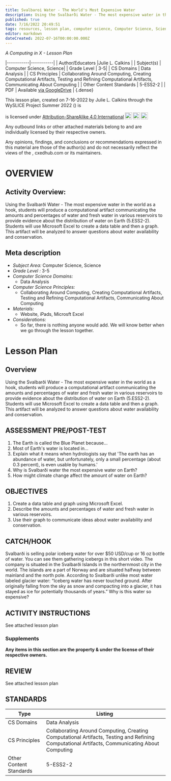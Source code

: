 ```yaml
---
title: Svalbaroi Water - The World's Most Expensive Water
description: Using the Svalbarði Water - The most expensive water in the world as a hook, students will produce a computational artifact communicating the amounts and percentages of water and fresh water in various reservoirs to provide evidence about the distribution of water on Earth (5.ESS2-2).  Students will use Microsoft Excel to create a data table and then a graph.  This artifact will be analyzed to answer questions about water availability and conservation.
published: true
date: 7/16/2022 20:49:51
tags: resources, lesson plan, computer science, Computer Science, Science 
editor: markdown
dateCreated: 2022-07-16T00:00:00.000Z
---
```

*A Computing in X - Lesson Plan*

|-----------|-----------|
| Author/Educators |Julie L. Calkins |
| Subject(s) | Computer Science, Science|
| Grade Level | 3-5|
| CS Domains | Data Analysis |
| CS Principles | Collaborating Around Computing, Creating Computational Artifacts, Testing and Refining Computational Artifacts, Communicating About Computing |
| Other Content Standards | 5-ESS2-2 | 
| PDF | Available [via GoogleDrive]() |
{.dense}






This lesson plan, created on 7-16-2022 by Julie L. Calkins through the  WySLICE Project Summer 2022 () is  <p xmlns:cc="http://creativecommons.org/ns#" >  is licensed under <a href="http://creativecommons.org/licenses/by-sa/4.0/?ref=chooser-v1" target="_blank" rel="license noopener noreferrer" style="display:inline-block;">Attribution-ShareAlike 4.0 International<img style="height:22px!important;margin-left:3px;vertical-align:text-bottom;" src="https://mirrors.creativecommons.org/presskit/icons/cc.svg?ref=chooser-v1"><img style="height:22px!important;margin-left:3px;vertical-align:text-bottom;" src="https://mirrors.creativecommons.org/presskit/icons/by.svg?ref=chooser-v1"><img style="height:22px!important;margin-left:3px;vertical-align:text-bottom;" src="https://mirrors.creativecommons.org/presskit/icons/sa.svg?ref=chooser-v1"></a></p>


Any outbound links or other attached materials belong to and are individually licensed by their respective owners. 


Any opinions, findings, and conclusions or recommendations expressed in this material are those of the author(s) and do not necessarily reflect the views of the , cxedhub.com or its maintainers.


# OVERVIEW
## Activity Overview:  
Using the Svalbarði Water - The most expensive water in the world as a hook, students will produce a computational artifact communicating the amounts and percentages of water and fresh water in various reservoirs to provide evidence about the distribution of water on Earth (5.ESS2-2).  Students will use Microsoft Excel to create a data table and then a graph.  This artifact will be analyzed to answer questions about water availability and conservation.
## Meta description
+ *Subject Area:* Computer Science, Science 
+ *Grade Level :* 3-5 
+ *Computer Science Domains:*
   + Data Analysis
+ *Computer Science Principles:*
   + Collaborating Around Computing, Creating Computational Artifacts, Testing and Refining Computational Artifacts, Communicating About Computing
+ *Materials:* 
   + Website, iPads, Microsft Excel
+ *Considerations:*
   + So far, there is nothing anyone would add.  We will know better when we go through the lesson together.


# Lesson Plan
## Overview
Using the Svalbarði Water - The most expensive water in the world as a hook, students will produce a computational artifact communicating the amounts and percentages of water and fresh water in various reservoirs to provide evidence about the distribution of water on Earth (5.ESS2-2).  Students will use Microsoft Excel to create a data table and then a graph.  This artifact will be analyzed to answer questions about water availability and conservation.
## ASSESSMENT PRE/POST-TEST
1.  The Earth is called the Blue Planet because...
2.  Most of Earth's water is located in...
3.  Explain what it means when hydrologists say that 'The earth has an abundance of water, but unfortunately, only a small percentage (about 0.3 percent), is even usable by humans.'
4.  Why is Svalbarði water the most expensive water on Earth?
5.  How might climate change affect the amount of water on Earth?
## OBJECTIVES
1.  Create a data table and graph using Microsoft Excel.
2.  Describe the amounts and percentages of water and fresh water in various reservoirs.
3.  Use their graph to communicate ideas about water availability and conservation.


## CATCH/HOOK
Svalbarði is selling polar iceberg water for over $50 USD/cup or 16 oz bottle of water. You can see them gathering icebergs in this short video. The company is situated in the Svalbarði Islands in the northernmost city in the world. The islands are a part of Norway and are situated halfway between mainland and the north pole.
According to Svalbarði unlike most water labeled glacier water:  “Iceberg water has never touched ground. After originally falling from the sky as snow and compacting into a glacier, it has stayed as ice for potentially thousands of years.”  Why is this water so expensive?


## ACTIVITY INSTRUCTIONS
See attached lesson plan


### Supplements
**Any items in this section are the property & under the license of their respective owners.**






## REVIEW
See attached lesson plan
## STANDARDS        
| Type | Listing | 
|-----------|-----------|
| CS Domains  | Data Analysis|
| CS Principles   | Collaborating Around Computing, Creating Computational Artifacts, Testing and Refining Computational Artifacts, Communicating About Computing|
| Other Content Standards | 5-ESS2-2  |